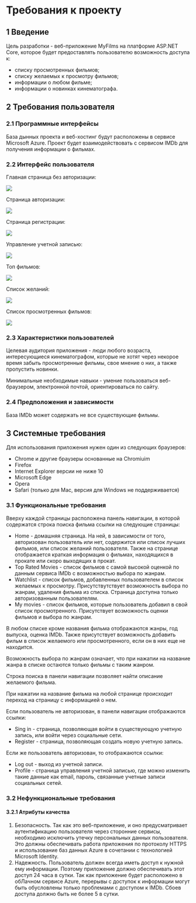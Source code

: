 # Требования к проекту
## 1 Введение

Цель разработки - веб-приложение MyFilms на платформе ASP.NET Core, которое будет предоставлять пользователю возможность доступа к:
* списку просмотренных фильмов;
* списку желаемых к просмотру фильмов;
* информации о любом фильме;
* информации о новинках кинематографа.

## 2 Требования пользователя
### 2.1 Программные интерфейсы
База дынных проекта и веб-хостинг будут расположены в сервисе Microsoft Azure. Проект будет взаимодействовать с сервисом IMDb для получения информации о фильмах.
### 2.2 Интерфейс пользователя

Главная страница без авторизации:

![](https://github.com/Dhoine/MyFilms/blob/master/Mockups/Main%20page%20without%20active%20user.png?raw=true)

Страница авторизации:

![](https://github.com/Dhoine/MyFilms/blob/master/Mockups/Login.png?raw=true)

Страница регистрации:

![](https://github.com/Dhoine/MyFilms/blob/master/Mockups/Registration.png?raw=true)

Управление учетной записью:

![](https://github.com/Dhoine/MyFilms/blob/master/Mockups/Account%20manager.png?raw=true)

Топ фильмов:

![](https://github.com/Dhoine/MyFilms/blob/master/Mockups/Top%20movies.png?raw=true)

Список желаний:

![](https://github.com/Dhoine/MyFilms/blob/master/Mockups/Watchlist.png?raw=true)

Список просмотренных фильмов:

![](https://github.com/Dhoine/MyFilms/blob/master/Mockups/Watched.png?raw=true)

### 2.3 Характеристики пользователей

Целевая аудитория приложения - люди любого возраста, интересующиеся кинематографом, которые не хотят через некорое время забыть просмотренные фильмы, свое мнение о них, а также пропустить новинки. 

Минимальные необходимые навыки - умение пользоваться веб-браузером, электронной почтой, ориентироваться по сайту.

### 2.4 Предположения и зависимости
База IMDb может содержать не все существующие фильмы.
## 3 Системные требования
Для использования приложения нужен один из следующих браузеров:
* Chrome и другие браузеры основанные на Chromiuim
* Firefox
* Internet Explorer версии не ниже 10
* Microsoft Edge 
* Opera 
* Safari (только для Mac, версия для Windows не поддерживается) 

### 3.1 Функциональные требования
Вверху каждой страницы расположена панель навигации, в которой содержатся строка поиска фильма ссылки на следующие страницы:
* Home - домашняя страница. На ней, в зависимости от того, авторизован пользователь или нет, содержится или список лучших фильмов, или список желаний пользователя. Также на странице отображается краткая информация о фильмах, находящихся в прокате или скоро выходящих в прокат. 
* Top Rated Movies - список фильмов с самой высокой оценкой по данным сервиса IMDb с возможностью выбора по жанрам.
* Watchlist - список фильмов, добавленных пользователем в список желаемых к просмотру. Присутствутствует возможность выбора по жанрам, удаления фильма из списка. Страница доступна только авторизованным пользователям.
* My movies - список фильмов, которые пользователь добавил в свой список просмотренного. Присутствует возможность оценки фильмов и выбора по жанрам.

В любом списке кроме названия фильма отображаются жанры, год выпуска, оценка IMDb. Также присутствует возможность добавить фильм в список желаемого или просмотренного, если он в них еще не находится.

Возможность выбора по жанрам означает, что при нажатии на название жанра в списке остаются только фильмы с таким жанром.

Строка поиска в панели навигации позволяет найти описание желаемого фильма.

При нажатии на название фильма на любой странице происходит переход на страницу с информацией о нем.

Если пользователь не авторизован, в панели навигации отображаются ссылки:
* Sing in - страница, позволяющая войти в существующую учетную запись, или войти через социальные сети.
* Register - страница, позволяющая создать новую учетную запись.

Если же пользователь авторизован, то отображаются ссылки:
* Log out - выход из учетной записи.
* Profile - страница управления учетной записью, где можно изменить такие данные как email, пароль, связанные учетные записи социальных сетей.

 ### 3.2 Нефункциональные требования
 #### 3.2.1 Атрибуты качества
1. Безопасность. Так как это веб-приложение, и оно предусматривает аутентификацию пользователя через сторонние сервисы, необходимо исключить утечку персональных данных пользователя. Это должны обеспечивать работа приложения по протоколу HTTPS и использование баз данных Azure в сочетании с технологией Microsoft Identity.
2. Надежность. Пользователь должен всегда иметь доступ к нужной ему информации. Поэтому приложение должно обеспечивать этот доступ 24 часа в сутки. Так как приложение будет расположено в обЛачном сервисе Azure, перерывы с доступок к информации могут быть обусловлены только проблемами с доступом к IMDb. Сбоев доступа должно быть не более 5 в сутки.
